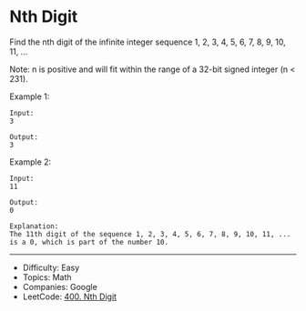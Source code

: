 # Nth Digit

Find the nth digit of the infinite integer sequence 1, 2, 3, 4, 5, 6, 7, 8, 9, 10, 11, ...

Note:
n is positive and will fit within the range of a 32-bit signed integer (n < 231).

Example 1:
```
Input:
3

Output:
3
```
Example 2:
```
Input:
11

Output:
0

Explanation:
The 11th digit of the sequence 1, 2, 3, 4, 5, 6, 7, 8, 9, 10, 11, ... is a 0, which is part of the number 10.
```

---

* Difficulty: Easy
* Topics: Math
* Companies: Google
* LeetCode: [400. Nth Digit](https://leetcode.com/problems/nth-digit/description/)
